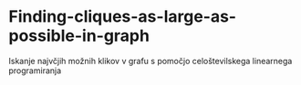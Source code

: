 # Finding-cliques-as-large-as-possible-in-graph
Iskanje najvčjih možnih klikov v grafu s pomočjo celoštevilskega linearnega programiranja
